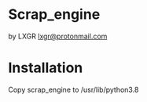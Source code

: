 # Scrap_engine
by LXGR <lxgr@protonmail.com>

# Installation
Copy scrap_engine to /usr/lib/python3.8
